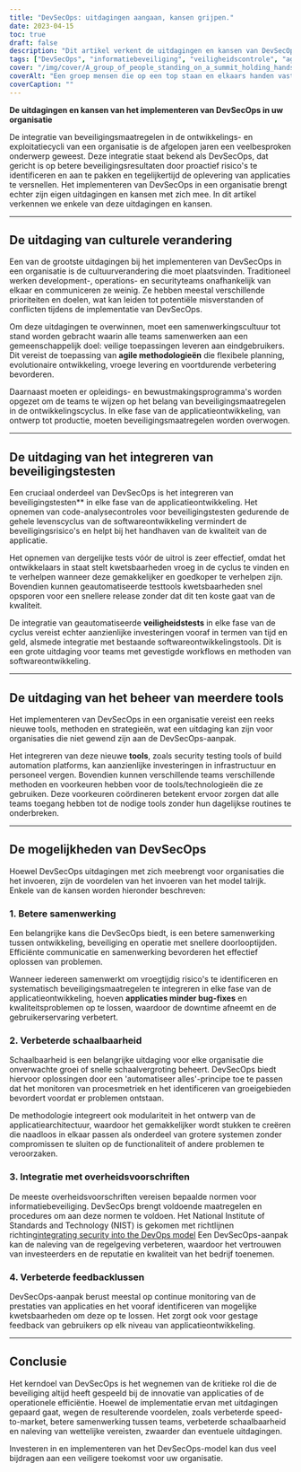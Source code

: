 ```yaml
---
title: "DevSecOps: uitdagingen aangaan, kansen grijpen."
date: 2023-04-15
toc: true
draft: false
description: "Dit artikel verkent de uitdagingen en kansen van DevSecOps in organisaties, waaronder betere samenwerking, verbeterde schaalbaarheid, integratie met overheidsvoorschriften en meer."
tags: ["DevSecOps", "informatiebeveiliging", "veiligheidscontrole", "agile methodologieën", "samenwerking", "overheidsvoorschriften", "automatisering", "applicatieontwikkeling", "schaalbaarheid", "voortdurende controle", "NIST-richtsnoeren", "feedback-lussen", "modulariteit", "kwetsbaarheden", "kwaliteitsborging", "cyberbeveiliging", "IT-infrastructuur", "tools voor softwareontwikkeling", "risicobeheer"]
cover: "/img/cover/A_group_of_people_standing_on_a_summit_holding_hands.png"
coverAlt: "Een groep mensen die op een top staan en elkaars handen vasthouden, met op de voorgrond puzzelstukjes die in elkaar passen."
coverCaption: ""
---
```


**De uitdagingen en kansen van het implementeren van DevSecOps in uw organisatie**

De integratie van beveiligingsmaatregelen in de ontwikkelings- en exploitatiecycli van een organisatie is de afgelopen jaren een veelbesproken onderwerp geweest. Deze integratie staat bekend als DevSecOps, dat gericht is op betere beveiligingsresultaten door proactief risico's te identificeren en aan te pakken en tegelijkertijd de oplevering van applicaties te versnellen. Het implementeren van DevSecOps in een organisatie brengt echter zijn eigen uitdagingen en kansen met zich mee. In dit artikel verkennen we enkele van deze uitdagingen en kansen.

______

## De uitdaging van culturele verandering

Een van de grootste uitdagingen bij het implementeren van DevSecOps in een organisatie is de cultuurverandering die moet plaatsvinden. Traditioneel werken development-, operations- en securityteams onafhankelijk van elkaar en communiceren ze weinig. Ze hebben meestal verschillende prioriteiten en doelen, wat kan leiden tot potentiële misverstanden of conflicten tijdens de implementatie van DevSecOps.

Om deze uitdagingen te overwinnen, moet een samenwerkingscultuur tot stand worden gebracht waarin alle teams samenwerken aan een gemeenschappelijk doel: veilige toepassingen leveren aan eindgebruikers. Dit vereist de toepassing van **agile methodologieën** die flexibele planning, evolutionaire ontwikkeling, vroege levering en voortdurende verbetering bevorderen.

Daarnaast moeten er opleidings- en bewustmakingsprogramma's worden opgezet om de teams te wijzen op het belang van beveiligingsmaatregelen in de ontwikkelingscyclus. In elke fase van de applicatieontwikkeling, van ontwerp tot productie, moeten beveiligingsmaatregelen worden overwogen.

______

## De uitdaging van het integreren van beveiligingstesten

Een cruciaal onderdeel van DevSecOps is het integreren van beveiligingstesten** in elke fase van de applicatieontwikkeling. Het opnemen van code-analysecontroles voor beveiligingstesten gedurende de gehele levenscyclus van de softwareontwikkeling vermindert de beveiligingsrisico's en helpt bij het handhaven van de kwaliteit van de applicatie.

Het opnemen van dergelijke tests vóór de uitrol is zeer effectief, omdat het ontwikkelaars in staat stelt kwetsbaarheden vroeg in de cyclus te vinden en te verhelpen wanneer deze gemakkelijker en goedkoper te verhelpen zijn. Bovendien kunnen geautomatiseerde testtools kwetsbaarheden snel opsporen voor een snellere release zonder dat dit ten koste gaat van de kwaliteit.

De integratie van geautomatiseerde **veiligheidstests** in elke fase van de cyclus vereist echter aanzienlijke investeringen vooraf in termen van tijd en geld, alsmede integratie met bestaande softwareontwikkelingstools. Dit is een grote uitdaging voor teams met gevestigde workflows en methoden van softwareontwikkeling.

______

## De uitdaging van het beheer van meerdere tools

Het implementeren van DevSecOps in een organisatie vereist een reeks nieuwe tools, methoden en strategieën, wat een uitdaging kan zijn voor organisaties die niet gewend zijn aan de DevSecOps-aanpak.

Het integreren van deze nieuwe **tools**, zoals security testing tools of build automation platforms, kan aanzienlijke investeringen in infrastructuur en personeel vergen. Bovendien kunnen verschillende teams verschillende methoden en voorkeuren hebben voor de tools/technologieën die ze gebruiken. Deze voorkeuren coördineren betekent ervoor zorgen dat alle teams toegang hebben tot de nodige tools zonder hun dagelijkse routines te onderbreken.

______

## De mogelijkheden van DevSecOps

Hoewel DevSecOps uitdagingen met zich meebrengt voor organisaties die het invoeren, zijn de voordelen van het invoeren van het model talrijk. Enkele van de kansen worden hieronder beschreven:

### 1. Betere samenwerking

Een belangrijke kans die DevSecOps biedt, is een betere samenwerking tussen ontwikkeling, beveiliging en operatie met snellere doorlooptijden. Efficiënte communicatie en samenwerking bevorderen het effectief oplossen van problemen.

Wanneer iedereen samenwerkt om vroegtijdig risico's te identificeren en systematisch beveiligingsmaatregelen te integreren in elke fase van de applicatieontwikkeling, hoeven **applicaties minder bug-fixes** en kwaliteitsproblemen op te lossen, waardoor de downtime afneemt en de gebruikerservaring verbetert.

### 2. Verbeterde schaalbaarheid

Schaalbaarheid is een belangrijke uitdaging voor elke organisatie die onverwachte groei of snelle schaalvergroting beheert. DevSecOps biedt hiervoor oplossingen door een 'automatiseer alles'-principe toe te passen dat het monitoren van procesmetriek en het identificeren van groeigebieden bevordert voordat er problemen ontstaan.

De methodologie integreert ook modulariteit in het ontwerp van de applicatiearchitectuur, waardoor het gemakkelijker wordt stukken te creëren die naadloos in elkaar passen als onderdeel van grotere systemen zonder compromissen te sluiten op de functionaliteit of andere problemen te veroorzaken.

### 3. Integratie met overheidsvoorschriften

De meeste overheidsvoorschriften vereisen bepaalde normen voor informatiebeveiliging. DevSecOps brengt voldoende maatregelen en procedures om aan deze normen te voldoen. Het National Institute of Standards and Technology (NIST) is gekomen met richtlijnen richting[integrating security into the DevOps model](https://csrc.nist.gov/Projects/devsecops) Een DevSecOps-aanpak kan de naleving van de regelgeving verbeteren, waardoor het vertrouwen van investeerders en de reputatie en kwaliteit van het bedrijf toenemen.

### 4. Verbeterde feedbacklussen

DevSecOps-aanpak berust meestal op continue monitoring van de prestaties van applicaties en het vooraf identificeren van mogelijke kwetsbaarheden om deze op te lossen. Het zorgt ook voor gestage feedback van gebruikers op elk niveau van applicatieontwikkeling.

______

## Conclusie

Het kerndoel van DevSecOps is het wegnemen van de kritieke rol die de beveiliging altijd heeft gespeeld bij de innovatie van applicaties of de operationele efficiëntie. Hoewel de implementatie ervan met uitdagingen gepaard gaat, wegen de resulterende voordelen, zoals verbeterde speed-to-market, betere samenwerking tussen teams, verbeterde schaalbaarheid en naleving van wettelijke vereisten, zwaarder dan eventuele uitdagingen.

Investeren in en implementeren van het DevSecOps-model kan dus veel bijdragen aan een veiligere toekomst voor uw organisatie.
